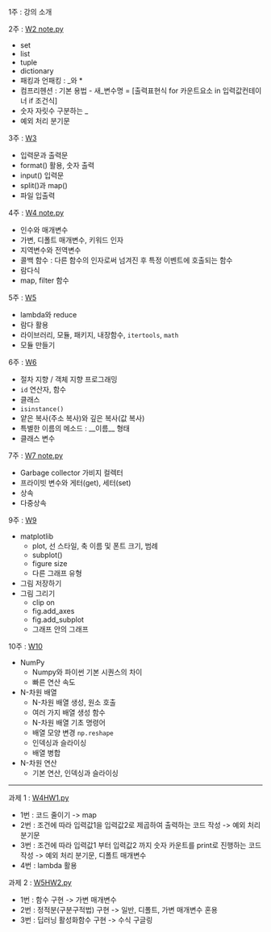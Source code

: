 1주 : 강의 소개   
   
   
2주 : [W2 note.py](https://github.com/dapin1490/study-note/blob/main/3%20-%201%20note/advanced%20python/W2%20note.py)   
- set   
- list
- tuple
- dictionary
- 패킹과 언패킹 : \_와 *
- 컴프리헨션 : 기본 용법 - 새_변수명 = [출력표현식 for 카운트요소 in 입력값컨테이너 if 조건식]
- 숫자 자릿수 구분하는 \_
- 예외 처리 분기문
   
   
3주 : [W3](https://github.com/dapin1490/study-note/tree/main/3%20-%201%20note/advanced%20python/W3)   
- 입력문과 출력문
- format() 활용, 숫자 출력
- input() 입력문
- split()과 map()
- 파일 입출력
   
   
4주 : [W4 note.py](https://github.com/dapin1490/study-note/blob/main/3%20-%201%20note/advanced%20python/W4%20note.py)   
- 인수와 매개변수
- 가변, 디폴트 매개변수, 키워드 인자
- 지역변수와 전역변수
- 콜백 함수 : 다른 함수의 인자로써 넘겨진 후 특정 이벤트에 호출되는 함수
- 람다식
- map, filter 함수
   
   
5주 : [W5](https://github.com/dapin1490/study-note/tree/main/3%20-%201%20note/advanced%20python/W5)   
- lambda와 reduce
- 람다 활용
- 라이브러리, 모듈, 패키지, 내장함수, `itertools`, `math`
- 모듈 만들기
   
   
6주 : [W6](https://github.com/dapin1490/study-note/tree/main/3%20-%201%20note/advanced%20python/W6)   
- 절차 지향 / 객체 지향 프로그래밍
- `id` 연산자, 함수
- 클래스
- `isinstance()`
- 얕은 복사(주소 복사)와 깊은 복사(값 복사)
- 특별한 이름의 메소드 : \_\_이름\_\_ 형태
- 클래스 변수
   
   
7주 : [W7 note.py](https://github.com/dapin1490/study-note/blob/main/3%20-%201%20note/advanced%20python/W7%20note.py)   
- Garbage collector 가비지 컬렉터
- 프라이빗 변수와 게터(get), 세터(set)
- 상속
- 다중상속
   

9주 : [W9](https://github.com/dapin1490/study-note/blob/main/3%20-%201%20note/advanced%20python/W9)   
- matplotlib
    - plot, 선 스타일, 축 이름 및 폰트 크기, 범례
    - subplot()
    - figure size
    - 다른 그래프 유형
- 그림 저장하기
- 그림 그리기
    - clip on
    - fig.add_axes
    - fig.add_subplot
    - 그래프 안의 그래프
   
   
10주 : [W10](https://github.com/dapin1490/study-note/blob/main/3%20-%201%20note/advanced%20python/W10)   
- NumPy
    - Numpy와 파이썬 기본 시퀀스의 차이
    - 빠른 연산 속도
- N-차원 배열
    - N-차원 배열 생성, 원소 호출
    - 여러 가지 배열 생성 함수
    - N-차원 배열 기초 명령어
    - 배열 모양 변경 `np.reshape`
    - 인덱싱과 슬라이싱
    - 배열 병합
- N-차원 연산
   - 기본 연산, 인덱싱과 슬라이싱   
   
---
   
과제 1 : [W4HW1.py](https://github.com/dapin1490/study-note/blob/main/3%20-%201%20note/advanced%20python/W4HW1.py)   
- 1번 : 코드 줄이기 -> map   
- 2번 : 조건에 따라 입력값1을 입력값2로 제곱하여 출력하는 코드 작성 -> 예외 처리 분기문   
- 3번 : 조건에 따라 입력값1 부터 입력값2 까지 숫자 카운트를 print로 진행하는 코드 작성 -> 예외 처리 분기문, 디폴트 매개변수
- 4번 : lambda 활용   
   
   
과제 2 : [W5HW2.py](https://github.com/dapin1490/study-note/blob/main/3%20-%201%20note/advanced%20python/W5HW2.py)   
- 1번 : 함수 구현 -> 가변 매개변수
- 2번 : 정적분(구분구적법) 구현 -> 일반, 디폴트, 가변 매개변수 혼용
- 3번 : 딥러닝 활성화함수 구현 -> 수식 구글링
